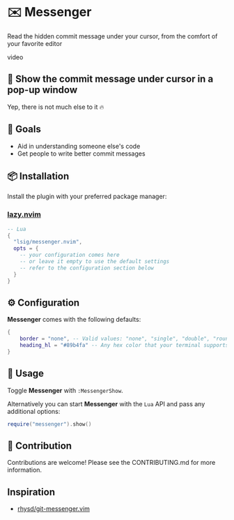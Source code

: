 # ✉️ Messenger

Read the hidden commit message under your cursor, from the comfort of your favorite editor

video

## 💬 Show the commit message under cursor in a pop-up window

Yep, there is not much else to it 🔥

## 🎯 Goals

- Aid in understanding someone else's code
- Get people to write better commit messages

## 📦 Installation

Install the plugin with your preferred package manager:

### [lazy.nvim](https://github.com/folke/lazy.nvim)

```lua
-- Lua
{
  "lsig/messenger.nvim",
  opts = {
    -- your configuration comes here
    -- or leave it empty to use the default settings
    -- refer to the configuration section below
  }
}
```

## ⚙️ Configuration

**Messenger** comes with the following defaults:

```lua
{
    border = "none", -- Valid values: "none", "single", "double", "rounded", "solid", "shadow".
    heading_hl = "#89b4fa" -- Any hex color that your terminal supports
}
```

## 🚀 Usage

Toggle **Messenger** with `:MessengerShow`.

Alternatively you can start **Messenger** with the `Lua` API and pass any additional options:

```lua
require("messenger").show()
```

## 🤝 Contribution

Contributions are welcome! Please see the CONTRIBUTING.md for more information.

## Inspiration

- [rhysd/git-messenger.vim](https://github.com/rhysd/git-messenger.vim)

